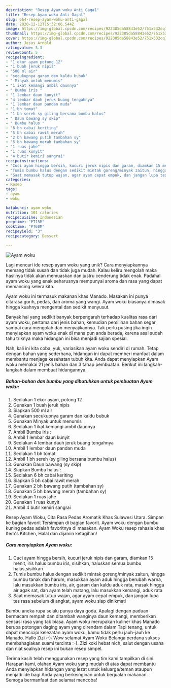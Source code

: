 ```yaml
---
description: "Resep Ayam woku Anti Gagal"
title: "Resep Ayam woku Anti Gagal"
slug: 664-resep-ayam-woku-anti-gagal
date: 2020-12-12T15:32:06.544Z
image: https://img-global.cpcdn.com/recipes/922305da58843e52/751x532cq70/ayam-woku-foto-resep-utama.jpg
thumbnail: https://img-global.cpcdn.com/recipes/922305da58843e52/751x532cq70/ayam-woku-foto-resep-utama.jpg
cover: https://img-global.cpcdn.com/recipes/922305da58843e52/751x532cq70/ayam-woku-foto-resep-utama.jpg
author: Jesus Arnold
ratingvalue: 3.3
reviewcount: 5
recipeingredient:
- "1 ekor ayam potong 12"
- "1 buah jeruk nipis"
- "500 ml air"
- "secukupnya garam dan kaldu bubuk"
- " Minyak untuk menumis"
- "1 ikat kemangi ambil daunnya"
- " Bumbu iris "
- "1 lembar daun kunyit"
- "4 lembar dauh jeruk buang tengahnya"
- "1 lembar daun pandan muda"
- "1 bh tomat"
- "1 bh sereh sy giling bersana bumbu halus"
- " Daun bawang sy skip"
- " Bumbu halus "
- "6 bh cabai keriting"
- "5 bh cabai rawit merah"
- "2 bh bawang putih tambahan sy"
- "5 bh bawang merah tambahan sy"
- "1 ruas jahe"
- "1 ruas kunyit"
- "4 butir kemiri sangrai"
recipeinstructions:
- "Cuci ayam hingga bersih, kucuri jeruk nipis dan garam, diamkan 15 menit, iris halus bumbu iris, sisihkan, haluskan semua bumbu halus,sisihkan"
- "Tumis bumbu halus dengan sedikit mintak goreng/minyak zaitun, hingga bumbu tanak dan harum, masukkan ayam aduk hingga berubah warna, lalu masukkan bumbu iris, air, garam dan kaldu aduk rata, masak hingga air agak sat, dan ayam telah matang, lalu masukkan kemangi, aduk rata"
- "Saat memasak tutup wajan, agar ayam cepat empuk, dan jangan lupa tes rasa sebelum di angkat, ayam woku siap dinikmati"
categories:
- Resep
tags:
- ayam
- woku

katakunci: ayam woku 
nutrition: 101 calories
recipecuisine: Indonesian
preptime: "PT15M"
cooktime: "PT60M"
recipeyield: "3"
recipecategory: Dessert

---
```



![Ayam woku](https://img-global.cpcdn.com/recipes/922305da58843e52/751x532cq70/ayam-woku-foto-resep-utama.jpg)

Lagi mencari ide resep ayam woku yang unik? Cara menyiapkannya memang tidak susah dan tidak juga mudah. Kalau keliru mengolah maka hasilnya tidak akan memuaskan dan justru cenderung tidak enak. Padahal ayam woku yang enak seharusnya mempunyai aroma dan rasa yang dapat memancing selera kita.

Ayam woku ini termasuk makanan khas Manado. Masakan ini punya citarasa gurih, pedas, dan aroma yang wangi. Ayam woku biasanya dimasak hingga kuahnya mengental dan sedikit menyusut.

Banyak hal yang sedikit banyak berpengaruh terhadap kualitas rasa dari ayam woku, pertama dari jenis bahan, kemudian pemilihan bahan segar sampai cara mengolah dan menyajikannya. Tak perlu pusing jika ingin menyiapkan ayam woku enak di mana pun anda berada, karena asal sudah tahu triknya maka hidangan ini bisa menjadi sajian spesial.


Nah, kali ini kita coba, yuk, variasikan ayam woku sendiri di rumah. Tetap dengan bahan yang sederhana, hidangan ini dapat memberi manfaat dalam membantu menjaga kesehatan tubuh kita. Anda dapat menyiapkan Ayam woku memakai 21 jenis bahan dan 3 tahap pembuatan. Berikut ini langkah-langkah dalam membuat hidangannya.

<!--inarticleads1-->

##### Bahan-bahan dan bumbu yang dibutuhkan untuk pembuatan Ayam woku:

1. Sediakan 1 ekor ayam, potong 12
1. Gunakan 1 buah jeruk nipis
1. Siapkan 500 ml air
1. Gunakan secukupnya garam dan kaldu bubuk
1. Gunakan  Minyak untuk menumis
1. Sediakan 1 ikat kemangi ambil daunnya
1. Ambil  Bumbu iris :
1. Ambil 1 lembar daun kunyit
1. Sediakan 4 lembar dauh jeruk buang tengahnya
1. Ambil 1 lembar daun pandan muda
1. Sediakan 1 bh tomat
1. Ambil 1 bh sereh (sy giling bersana bumbu halus)
1. Gunakan  Daun bawang (sy skip)
1. Siapkan  Bumbu halus :
1. Sediakan 6 bh cabai keriting
1. Siapkan 5 bh cabai rawit merah
1. Gunakan 2 bh bawang putih (tambahan sy)
1. Gunakan 5 bh bawang merah (tambahan sy)
1. Sediakan 1 ruas jahe
1. Gunakan 1 ruas kunyit
1. Ambil 4 butir kemiri sangrai


Resep Ayam Woku, Cita Rasa Pedas Aromatik Khas Sulawesi Utara. Simpan ke bagian favorit Tersimpan di bagian favorit. Ayam woku dengan bumbu kuning pedas adalah favoritnya di masakan. Ayam Woku resep rahasia khas Item&#39;s Kitchen, Halal dan dijamin ketagihan! 

<!--inarticleads2-->

##### Cara menyiapkan Ayam woku:

1. Cuci ayam hingga bersih, kucuri jeruk nipis dan garam, diamkan 15 menit, iris halus bumbu iris, sisihkan, haluskan semua bumbu halus,sisihkan
1. Tumis bumbu halus dengan sedikit mintak goreng/minyak zaitun, hingga bumbu tanak dan harum, masukkan ayam aduk hingga berubah warna, lalu masukkan bumbu iris, air, garam dan kaldu aduk rata, masak hingga air agak sat, dan ayam telah matang, lalu masukkan kemangi, aduk rata
1. Saat memasak tutup wajan, agar ayam cepat empuk, dan jangan lupa tes rasa sebelum di angkat, ayam woku siap dinikmati


Bumbu aneka rupa selalu punya daya goda. Apalagi dengan paduan bermacam rempah dan ditambah wanginya daun kemangi, memberikan sensasi rasa yang tak biasa. Ayam woku merupakan kuliner khas Manado berupa potongan daging ayam yang direndam dalam Tapi tenang, untuk dapat mencicipi kelezatan ayam woku, kamu tidak perlu jauh-jauh ke Manado. Hallo Zizi :-): Wow selamat Ayam Woku Belanga perdana sukses membahagiakan suami tercinta :-). Zizi koki hebat nich, salut dengan usaha dan niat soalnya resep ini bukan resep simpel. 

Terima kasih telah menggunakan resep yang tim kami tampilkan di sini. Harapan kami, olahan Ayam woku yang mudah di atas dapat membantu Anda menyiapkan hidangan yang lezat untuk keluarga/teman ataupun menjadi ide bagi Anda yang berkeinginan untuk berjualan makanan. Semoga bermanfaat dan selamat mencoba!
